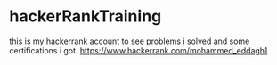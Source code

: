 # hackerRankTraining
this is my hackerrank account  to see problems i solved and some certifications i got.
https://www.hackerrank.com/mohammed_eddagh1
